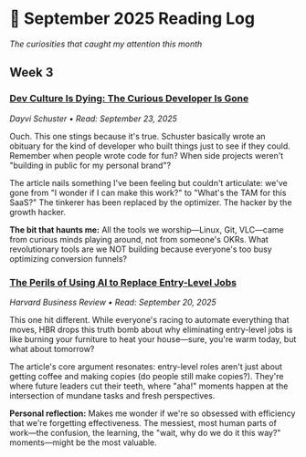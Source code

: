 # 📖 September 2025 Reading Log

*The curiosities that caught my attention this month*

## Week 3

### [Dev Culture Is Dying: The Curious Developer Is Gone](https://dayvster.com/blog/dev-culture-is-dying-the-curious-developer-is-gone/)
*Dayvi Schuster • Read: September 23, 2025*

Ouch. This one stings because it's true. Schuster basically wrote an obituary for the kind of developer who built things just to see if they could. Remember when people wrote code for fun? When side projects weren't "building in public for my personal brand"?

The article nails something I've been feeling but couldn't articulate: we've gone from "I wonder if I can make this work?" to "What's the TAM for this SaaS?" The tinkerer has been replaced by the optimizer. The hacker by the growth hacker.

**The bit that haunts me:** All the tools we worship—Linux, Git, VLC—came from curious minds playing around, not from someone's OKRs. What revolutionary tools are we NOT building because everyone's too busy optimizing conversion funnels?

### [The Perils of Using AI to Replace Entry-Level Jobs](https://hbr.org/2025/09/the-perils-of-using-ai-to-replace-entry-level-jobs)
*Harvard Business Review • Read: September 20, 2025*

This one hit different. While everyone's racing to automate everything that moves, HBR drops this truth bomb about why eliminating entry-level jobs is like burning your furniture to heat your house—sure, you're warm today, but what about tomorrow?

The article's core argument resonates: entry-level roles aren't just about getting coffee and making copies (do people still make copies?). They're where future leaders cut their teeth, where "aha!" moments happen at the intersection of mundane tasks and fresh perspectives.

**Personal reflection:** Makes me wonder if we're so obsessed with efficiency that we're forgetting effectiveness. The messiest, most human parts of work—the confusion, the learning, the "wait, why do we do it this way?" moments—might be the most valuable.